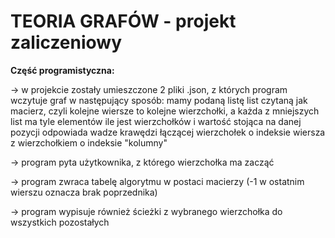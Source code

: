 # TEORIA GRAFÓW - projekt zaliczeniowy 

**Część programistyczna:**

-> w projekcie zostały umieszczone 2 pliki .json, z których program wczytuje graf w następujący sposób:
mamy podaną listę list czytaną jak macierz, czyli kolejne wiersze to kolejne wierzchołki, a każda z mniejszych list ma tyle elementów ile jest wierzchołków i wartość stojąca na danej pozycji odpowiada wadze krawędzi łączącej wierzchołek o indeksie wiersza z wierzchołkiem o indeksie "kolumny"

-> program pyta użytkownika, z którego wierzchołka ma zacząć

-> program zwraca tabelę algorytmu w postaci macierzy (-1 w ostatnim wierszu oznacza brak poprzednika)

-> program wypisuje również ścieżki z wybranego wierzchołka do wszystkich pozostałych 

